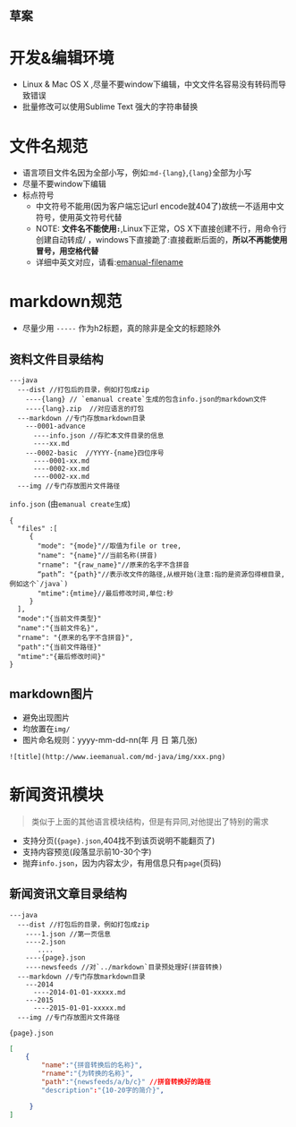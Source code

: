 草案
---

# 开发&编辑环境

- Linux & Mac OS X ,尽量不要window下编辑，中文文件名容易没有转码而导致错误
- 批量修改可以使用Sublime Text 强大的字符串替换


# 文件名规范

- 语言项目文件名因为全部小写，例如:`md-{lang}`,`{lang}`全部为小写
- 尽量不要window下编辑
- 标点符号
  - 中文符号不能用(因为客户端忘记url encode就404了)故统一不适用中文符号，使用英文符号代替
  - NOTE: **文件名不能使用`:`**,Linux下正常，OS X下直接创建不行，用命令行创建自动转成/ ，windows下直接跪了:直接截断后面的，**所以不再能使用冒号，用空格代替**
  - 详细中英文对应，请看:[emanual-filename](https://github.com/EManual/EManual-CLI/issues/8)

# markdown规范

- 尽量少用 `-----` 作为h2标题，真的除非是全文的标题除外


资料文件目录结构
----------

```
---java
  ---dist //打包后的目录，例如打包成zip
    ----{lang} // `emanual create`生成的包含info.json的markdown文件
    ----{lang}.zip  //对应语言的打包
  ---markdown //专门存放markdown目录
    ---0001-advance
      ----info.json //存贮本文件目录的信息
      ----xx.md
    ---0002-basic  //YYYY-{name}四位序号
      ----0001-xx.md
      ----0002-xx.md
      ----0002-xx.md      
  ---img //专门存放图片文件路径
```

`info.json` (由`emanual create生成`)

```
{
  "files" :[
     {
       "mode": "{mode}"//取值为file or tree,
       "name": "{name}"//当前名称(拼音)
       "rname": "{raw_name}"//原来的名字不含拼音
       “path”: "{path}"//表示改文件的路径,从根开始(注意:指的是资源包得根目录,例如这个`/java`)
       "mtime":{mtime}//最后修改时间,单位:秒
     }
  ],
  "mode":"{当前文件类型}"
  "name":"{当前文件名}",
  "rname": "{原来的名字不含拼音}",
  "path":"{当前文件路径}"
  "mtime":"{最后修改时间}"
}
```


markdown图片
-----------

- 避免出现图片
- 均放置在`img/`
- 图片命名规则：yyyy-mm-dd-nn(年 月 日 第几张)

```
![title](http://www.ieemanual.com/md-java/img/xxx.png)
```


# 新闻资讯模块

> 类似于上面的其他语言模块结构，但是有异同,对他提出了特别的需求

- 支持分页(`{page}.json`,404找不到该页说明不能翻页了)
- 支持内容预览(段落显示前10-30个字)
- 抛弃`info.json`，因为内容太少，有用信息只有`page`(页码)


新闻资讯文章目录结构
----------

```
---java
  ---dist //打包后的目录，例如打包成zip
    ----1.json //第一页信息
    ----2.json
       ....
    ----{page}.json
    ----newsfeeds //对`../markdown`目录预处理好(拼音转换)
  ---markdown //专门存放markdown目录
    ---2014
      ----2014-01-01-xxxxx.md
    ---2015
      ----2015-01-01-xxxxx.md   
  ---img //专门存放图片文件路径
```

`{page}.json`

```json
[
    {
        "name":"{拼音转换后的名称}",
        "rname":"{为转换的名称}",
        "path":"{newsfeeds/a/b/c}" //拼音转换好的路径
        "description":"{10-20字的简介}",

     }
]
```
